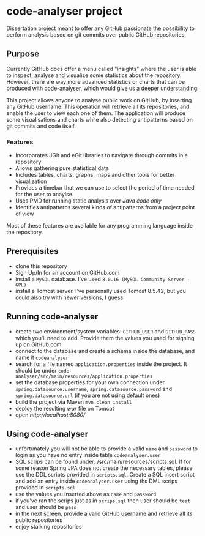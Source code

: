 # code-analyser project
Dissertation project meant to offer any GitHub passionate the possibility to perform analysis based on git commits over public GitHub repositories.

## Purpose
Currently GitHub does offer a menu called "insights" where the user is able to inspect, analyse and visualize some statistics about the repository. However, there are way more advanced statistics or charts that can be produced with code-analyser, which would give us a deeper understanding. 

This project allows anyone to analyse public work on GitHub, by inserting any GitHub username. This operation will retrieve all its repositories, and enable the user to view each one of them. The application will produce some visualisations and charts while also detecting antipatterns based
on git commits and code itself. 


### Features
- Incorporates JGit and eGit libraries to navigate through commits in a repository
- Allows gathering pure statistical data
- Includes tables, charts, graphs, maps and other tools for better visualization
- Provides a timebar that we can use to select the period of time needed for the user to anaylse
- Uses PMD for running static analysis over *Java code only*
- Identifies antipatterns several kinds of antipatterns from a project point of view

Most of these features are available for any programming language inside the repository.

## Prerequisites

- clone this repository
- Sign Up/In for an account on GitHub.com
- install a `MySQL` database. I've used `8.0.16 (MySQL Community Server - GPL)`
- install a Tomcat server. I've personally used Tomcat 8.5.42, but you could also try with newer versions, I guess.


## Running code-analyser

- create two environment/system variables: `GITHUB_USER` and `GITHUB_PASS` which you'll need to add. Provide them the values
you used for signing up on GitHub.com
- connect to the database and create a schema inside the database, and name it `codeanalyser`
- search for a file named `application.properties` inside the project. It should be under `code-analyser/src/main/resources/application.properties`
- set the database properties for your own connection under `spring.datasource.username`, `spring.datasource.password` and `spring.datasource.url`
(if you are not using default ones)
- build the project via Maven `mvn clean install`
- deploy the resulting *war* file on Tomcat
- open *http://localhost:8080/*

## Using code-analyser

- unfortunately you will not be able to provide a valid `name` and `password` to login as you have no entry inside table `codeanalyser.user`
- SQL scrips can be found under: <project-root>/src/main/resources/scripts.sql. If for some reason Spring JPA does not create the necessary tables,
 please use the DDL scripts provided in `scripts.sql`. Create a SQL insert script and add an entry inside `codeanalyser.user` using ths DML 
 scrips provided in `scripts.sql`
- use the values you inserted above as `name` and `password`
- if you've ran the scrips just as in `scrips.sql` then user should be `test` and user should be `pass`
- in the next screen, provide a valid GitHub username and retrieve all its public repositories
- enjoy stalking repositories


